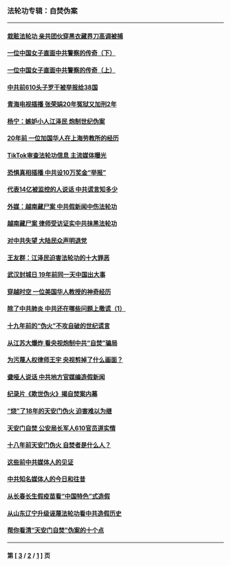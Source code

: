 ### 法轮功专辑：自焚伪案
---
#### [栽赃法轮功 亲共团伙穿黑衣藏界刀高调被捕](../../pages/nf5562/n13073780.md?07250430) 
#### [一位中国女子直面中共警察的传奇（下）](../../pages/nf5562/n12989706.md?07250430) 
#### [一位中国女子直面中共警察的传奇（上）](../../pages/nf5562/n12985072.md?07250430) 
#### [中共前610头子罗干被举报给38国](../../pages/nf5562/n12975419.md?07250430) 
#### [青海电视插播 张荣娟20年冤狱又加刑2年](../../pages/nf5562/n12738166.md?07250430) 
#### [杨宁：嫉妒小人江泽民 炮制世纪伪案](../../pages/nf5562/n12724108.md?07250430) 
#### [20年前 一位加国华人在上海劳教所的经历](../../pages/nf5562/n12707932.md?07250430) 
#### [TikTok审查法轮功信息 主流媒体曝光](../../pages/nf5562/n12362336.md?07250430) 
#### [恐惧真相插播 中共设10万奖金“举报”](../../pages/nf5562/n12306396.md?07250430) 
#### [代表14亿被监控的人说话 中共谎言知多少](../../pages/nf5562/n12297484.md?07250430) 
#### [外媒：越南藏尸案 中共假新闻中伤法轮功](../../pages/nf5562/n12264411.md?07250430) 
#### [越南藏尸案 律师受访证实中共抹黑法轮功](../../pages/nf5562/n12261878.md?07250430) 
#### [对中共失望 大陆民众声明退党](../../pages/nf5562/n12187315.md?07250430) 
#### [王友群：江泽民迫害法轮功的十大罪恶](../../pages/nf5562/n12169074.md?07250430) 
#### [武汉封城日 19年前同一天中国出大事](../../pages/nf5562/n12150901.md?07250430) 
#### [穿越时空  一位美国华人教授的神奇经历](../../pages/nf5562/n12097460.md?07250430) 
#### [除了中共肺炎 中共还在哪些问题上撒谎（1）](../../pages/nf5562/n11955770.md?07250430) 
#### [十九年前的“伪火”不攻自破的世纪谎言](../../pages/nf5562/n11813238.md?07250430) 
#### [从江苏大爆炸 看央视炮制中共“自焚”骗局](../../pages/nf5562/n11140275.md?07250430) 
#### [为污蔑人权律师王宇 央视剪掉了什么画面？](../../pages/nf5562/n11130142.md?07250430) 
#### [聋哑人说话 中共地方官媒编造假新闻](../../pages/nf5562/n11006067.md?07250430) 
#### [纪录片《欺世伪火》揭自焚案内幕](../../pages/nf5562/n11002664.md?07250430) 
#### [“烧”了18年的天安门伪火 迫害难以为继](../../pages/nf5562/n10996660.md?07250430) 
#### [天安门自焚 公安局长军人610官员道实情](../../pages/nf5562/n10997098.md?07250430) 
#### [十八年前天安门伪火 自焚者是什么人？](../../pages/nf5562/n10996556.md?07250430) 
#### [这些前中共媒体人的见证](../../pages/nf5562/n10845276.md?07250430) 
#### [中共知名媒体人的今日和往昔](../../pages/nf5562/n10843569.md?07250430) 
#### [从长春长生假疫苗看“中国特色”式造假](../../pages/nf5562/n10684053.md?07250430) 
#### [从山东辽宁升级诬蔑法轮功看中共造假历史](../../pages/nf5562/n10668272.md?07250430) 
#### [帮你看清“天安门自焚”伪案的十个点](../../pages/nf5562/n10554707.md?07250430) 

---
#### 第 [ [3](./3.md?07250430) / [2](./2.md?07250430) / [1](./1.md?07250430) ] 页
